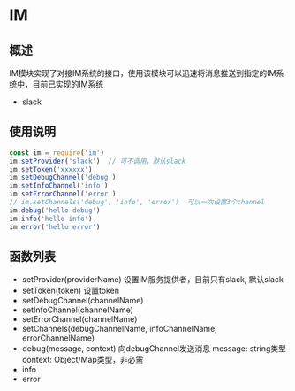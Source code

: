 # IM
## 概述
IM模块实现了对接IM系统的接口，使用该模块可以迅速将消息推送到指定的IM系统中，目前已实现的IM系统
* slack

## 使用说明
``` js
const im = require('im')
im.setProvider('slack')  // 可不调用，默认slack
im.setToken('xxxxxx')
im.setDebugChannel('debug')
im.setInfoChannel('info')
im.setErrorChannel('error')
// im.setChannels('debug', 'info', 'error')  可以一次设置3个channel
im.debug('hello debug')
im.info('hello info')
im.error('hello error')
```

## 函数列表
* setProvider(providerName)
		设置IM服务提供者，目前只有slack, 默认slack
* setToken(token)
		设置token
* setDebugChannel(channelName)
* setInfoChannel(channelName)
* setErrorChannel(channelName)
* setChannels(debugChannelName, infoChannelName, errorChannelName)
* debug(message, context)
		向debugChannel发送消息
		message: string类型
		context: Object/Map类型，非必需
* info
* error